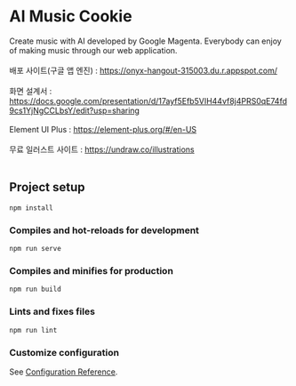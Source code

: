 # AI Music Cookie
Create music with AI developed by Google Magenta. Everybody can enjoy of making music through our web application. <br> <br>
배포 사이트(구글 앱 엔진) : https://onyx-hangout-315003.du.r.appspot.com/ <br> <br>
화면 설계서 : https://docs.google.com/presentation/d/17ayf5Efb5VIH44vf8j4PRS0qE74fd9cs1YjNgCCLbsY/edit?usp=sharing <br><br>
Element UI Plus : https://element-plus.org/#/en-US <br> <br>
무료 일러스트 사이트 : https://undraw.co/illustrations <br> <br>


## Project setup
```
npm install
```

### Compiles and hot-reloads for development
```
npm run serve
```

### Compiles and minifies for production
```
npm run build
```

### Lints and fixes files
```
npm run lint
```

### Customize configuration
See [Configuration Reference](https://cli.vuejs.org/config/).
